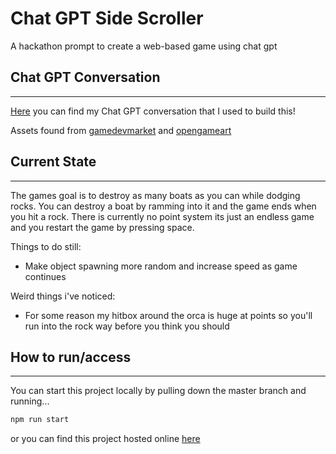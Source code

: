 # Chat GPT Side Scroller

A hackathon prompt to create a web-based game using chat gpt

## Chat GPT Conversation

---

[Here](https://chat.openai.com/share/1a020d98-bba7-44bb-974e-eab33e100a31) you can find my Chat GPT conversation that I used to build this!

Assets found from [gamedevmarket](https://www.gamedevmarket.net/) and [opengameart](https://opengameart.org/)

## Current State

---

The games goal is to destroy as many boats as you can while dodging rocks. You can destroy a boat by ramming into it and the game ends when you hit a rock. There is currently no point system its just an endless game and you restart the game by pressing space.

Things to do still:

- Make object spawning more random and increase speed as game continues

Weird things i've noticed:

- For some reason my hitbox around the orca is huge at points so you'll run into the rock way before you think you should

## How to run/access

---

You can start this project locally by pulling down the master branch and running...

```bash
npm run start
```

or you can find this project hosted online [here](https://chat-gpt-side-scroller-7e26fb04a89f.herokuapp.com/)

